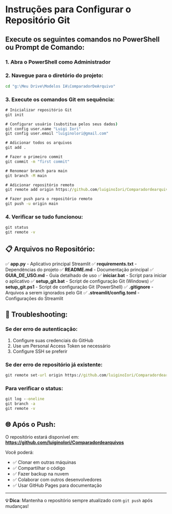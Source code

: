 # Instruções para Configurar o Repositório Git

## Execute os seguintes comandos no PowerShell ou Prompt de Comando:

### 1. Abra o PowerShell como Administrador

### 2. Navegue para o diretório do projeto:
```cmd
cd "g:\Meu Drive\Modelos IA\ComparadorDeArquivo"
```

### 3. Execute os comandos Git em sequência:

```cmd
# Inicializar repositório Git
git init

# Configurar usuário (substitua pelos seus dados)
git config user.name "Luigi Iori"
git config user.email "luiginolori@gmail.com"

# Adicionar todos os arquivos
git add .

# Fazer o primeiro commit
git commit -m "first commit"

# Renomear branch para main
git branch -M main

# Adicionar repositório remoto
git remote add origin https://github.com/luiginoIori/Comparadordearquivos.git

# Fazer push para o repositório remoto
git push -u origin main
```

### 4. Verificar se tudo funcionou:
```cmd
git status
git remote -v
```

## 📋 Arquivos no Repositório:

✅ **app.py** - Aplicativo principal Streamlit
✅ **requirements.txt** - Dependências do projeto
✅ **README.md** - Documentação principal
✅ **GUIA_DE_USO.md** - Guia detalhado de uso
✅ **iniciar.bat** - Script para iniciar o aplicativo
✅ **setup_git.bat** - Script de configuração Git (Windows)
✅ **setup_git.ps1** - Script de configuração Git (PowerShell)
✅ **.gitignore** - Arquivos a serem ignorados pelo Git
✅ **.streamlit/config.toml** - Configurações do Streamlit

## 🔧 Troubleshooting:

### Se der erro de autenticação:
1. Configure suas credenciais do GitHub
2. Use um Personal Access Token se necessário
3. Configure SSH se preferir

### Se der erro de repositório já existente:
```cmd
git remote set-url origin https://github.com/luiginoIori/Comparadordearquivos.git
```

### Para verificar o status:
```cmd
git log --oneline
git branch -a
git remote -v
```

## 🌐 Após o Push:

O repositório estará disponível em:
**https://github.com/luiginoIori/Comparadordearquivos**

Você poderá:
- ✅ Clonar em outras máquinas
- ✅ Compartilhar o código
- ✅ Fazer backup na nuvem
- ✅ Colaborar com outros desenvolvedores
- ✅ Usar GitHub Pages para documentação

---

**💡 Dica**: Mantenha o repositório sempre atualizado com `git push` após mudanças!